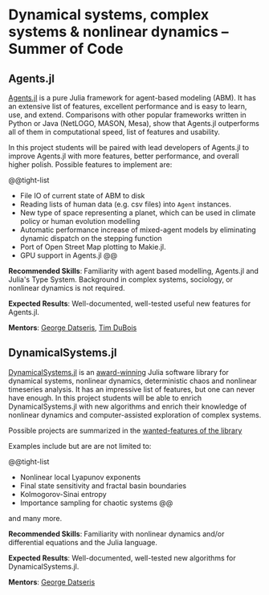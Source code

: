 # Dynamical systems, complex systems & nonlinear dynamics – Summer of Code


## Agents.jl

[Agents.jl](https://juliadynamics.github.io/Agents.jl/stable/) is a pure Julia framework for agent-based modeling (ABM). 
It has an extensive list of features, excellent performance and is
easy to learn, use, and extend. Comparisons with other popular
frameworks written in Python or Java (NetLOGO, MASON, Mesa), show that
Agents.jl outperforms all of them in computational speed, list of features
and usability.

In this project students will be paired with lead developers of Agents.jl
to improve Agents.jl with more features, better performance, and overall higher polish.
Possible features to implement are:

@@tight-list
- File IO of current state of ABM to disk
- Reading lists of human data (e.g. csv files) into `Agent` instances.
- New type of space representing a planet, which can be used in climate policy or human evolution modelling
- Automatic performance increase of mixed-agent models by eliminating dynamic dispatch on the stepping function
- Port of Open Street Map plotting to Makie.jl.
- GPU support in Agents.jl
@@

**Recommended Skills**: Familiarity with agent based modelling, Agents.jl and Julia's Type System.
Background in complex systems, sociology, or nonlinear dynamics is not required.

**Expected Results**: Well-documented, well-tested useful new features for Agents.jl.

**Mentors**: [George Datseris](https://github.com/Datseris), [Tim DuBois](https://github.com/Libbum)


## DynamicalSystems.jl

[DynamicalSystems.jl](https://juliadynamics.github.io/DynamicalSystems.jl/latest/) is an [award-winning](https://dsweb.siam.org/The-Magazine/Article/winners-of-the-dsweb-2018-software-contest)
Julia software library for dynamical systems, nonlinear dynamics, deterministic chaos and nonlinear timeseries analysis.
It has an impressive list of features, but one can never have enough. In this project students will be able to
enrich DynamicalSystems.jl with new algorithms and enrich their knowledge of nonlinear dynamics and computer-assisted
exploration of complex systems.

Possible projects are summarized in the [wanted-features of the library](https://github.com/issues?q=is%3Aopen+is%3Aissue+repo%3AJuliaDynamics%2FChaosTools.jl+repo%3AJuliaDynamics%2FDynamicalSystemsBase.jl+repo%3AJuliaDynamics%2FDelayEmbeddings.jl+repo%3AJuliaDynamics%2FRecurrenceAnalysis.jl+repo%3AJuliaDynamics%2FDynamicalSystems.jl+label%3A%22wanted+feature%22+)

Examples include but are are not limited to:

@@tight-list
- Nonlinear local Lyapunov exponents
- Final state sensitivity and fractal basin boundaries
- Kolmogorov-Sinai entropy
- Importance sampling for chaotic systems
@@

and many more.


**Recommended Skills**: Familiarity with nonlinear dynamics and/or differential equations and the Julia language.

**Expected Results**: Well-documented, well-tested new algorithms for DynamicalSystems.jl.

**Mentors**: [George Datseris](https://github.com/Datseris)
